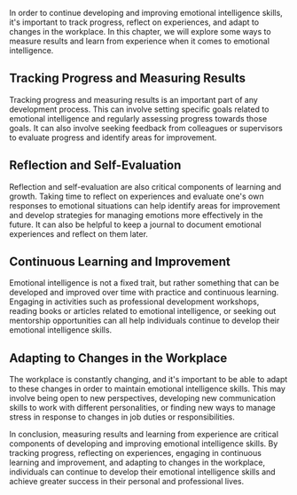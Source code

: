 
In order to continue developing and improving emotional intelligence skills, it's important to track progress, reflect on experiences, and adapt to changes in the workplace. In this chapter, we will explore some ways to measure results and learn from experience when it comes to emotional intelligence.

Tracking Progress and Measuring Results
---------------------------------------

Tracking progress and measuring results is an important part of any development process. This can involve setting specific goals related to emotional intelligence and regularly assessing progress towards those goals. It can also involve seeking feedback from colleagues or supervisors to evaluate progress and identify areas for improvement.

Reflection and Self-Evaluation
------------------------------

Reflection and self-evaluation are also critical components of learning and growth. Taking time to reflect on experiences and evaluate one's own responses to emotional situations can help identify areas for improvement and develop strategies for managing emotions more effectively in the future. It can also be helpful to keep a journal to document emotional experiences and reflect on them later.

Continuous Learning and Improvement
-----------------------------------

Emotional intelligence is not a fixed trait, but rather something that can be developed and improved over time with practice and continuous learning. Engaging in activities such as professional development workshops, reading books or articles related to emotional intelligence, or seeking out mentorship opportunities can all help individuals continue to develop their emotional intelligence skills.

Adapting to Changes in the Workplace
------------------------------------

The workplace is constantly changing, and it's important to be able to adapt to these changes in order to maintain emotional intelligence skills. This may involve being open to new perspectives, developing new communication skills to work with different personalities, or finding new ways to manage stress in response to changes in job duties or responsibilities.

In conclusion, measuring results and learning from experience are critical components of developing and improving emotional intelligence skills. By tracking progress, reflecting on experiences, engaging in continuous learning and improvement, and adapting to changes in the workplace, individuals can continue to develop their emotional intelligence skills and achieve greater success in their personal and professional lives.
